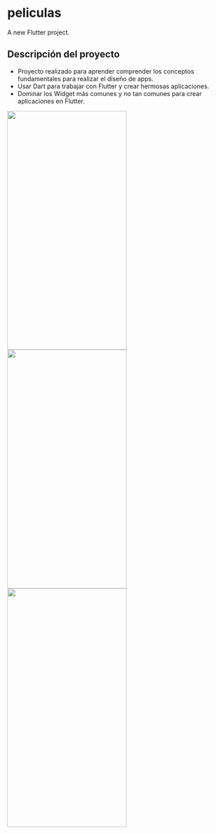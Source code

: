 # peliculas

A new Flutter project.

## Descripción del proyecto


- Proyecto realizado para aprender comprender los conceptos fundamentales para realizar el diseño de apps.
- Usar Dart para trabajar con Flutter y crear hermosas aplicaciones.
- Dominar los Widget más comunes y no tan comunes para crear aplicaciones en Flutter.

<img src="https://i.imgur.com/BTfr69i.png" 
     width="272" 
     height="545" /> <img src="https://i.imgur.com/a77bZKo.png" 
     width="272" 
     height="545" /> <img src="https://i.imgur.com/14vYMtx.png" 
     width="272" 
     height="545" />

